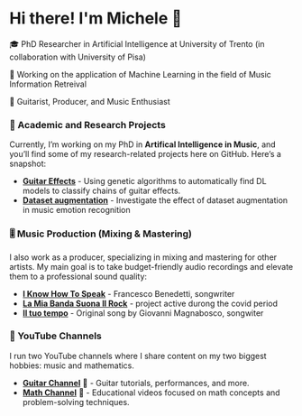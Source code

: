 # Hi there! I'm Michele 👋

🎓 PhD Researcher in Artificial Intelligence at University of Trento (in collaboration with University of Pisa)

🔬 Working on the application of Machine Learning in the field of Music Information Retreival

🎸 Guitarist, Producer, and Music Enthusiast  


### 💼 Academic and Research Projects
Currently, I’m working on my PhD in **Artifical Intelligence in Music**, and you’ll find some of my research-related projects here on GitHub. Here’s a snapshot:

- **[Guitar Effects](https://github.com/michelerossi1/Paper_effects_chain)** - Using genetic algorithms to automatically find DL models to classify chains of guitar effects.
- **[Dataset augmentation](https://github.com/michelerossi1/listening_test_webAPP)** - Investigate the effect of dataset augmentation in music emotion recognition


### 🎚️ Music Production (Mixing & Mastering)
I also work as a producer, specializing in mixing and mastering for other artists. My main goal is to take budget-friendly audio recordings and elevate them to a professional sound quality:

- **[I Know How To Speak](https://www.youtube.com/watch?v=Vh0wSRd1TKE&ab_channel=FrancescoBenedettiMusic)** - Francesco Benedetti, songwriter
- **[ La Mia Banda Suona Il Rock](https://youtu.be/KZYvaEDH3Kk)** - project active durong the covid period
- **[Il tuo tempo](https://www.youtube.com/watch?v=srwqxcTp8s4&ab_channel=Giovanni%26MicheleOfficial)** - Original song by Giovanni Magnabosco, songwiter


### 🎸 YouTube Channels
I run two YouTube channels where I share content on my two biggest hobbies: music and mathematics.

- **[Guitar Channel](https://www.youtube.com/@mikeguitar-michelerossi8195)** 🎸 - Guitar tutorials, performances, and more.
- **[Math Channel](https://www.youtube.com/@michelerossi8494/videos)** 📐 - Educational videos focused on math concepts and problem-solving techniques.


